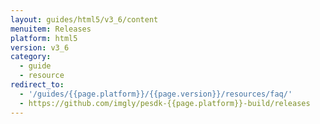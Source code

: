 ```yaml
---
layout: guides/html5/v3_6/content
menuitem: Releases
platform: html5
version: v3_6
category: 
  - guide
  - resource
redirect_to:
  - '/guides/{{page.platform}}/{{page.version}}/resources/faq/'
  - https://github.com/imgly/pesdk-{{page.platform}}-build/releases
---
```

